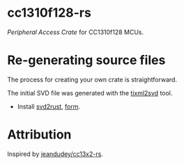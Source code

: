 # cc1310f128-rs

_Peripheral Access Crate_ for CC1310f128 MCUs.

# Re-generating source files

The process for creating your own crate is straightforward.

The initial SVD file was generated with the
[tixml2svd](https://github.com/dhoove/tixml2svd) tool.

 - Install [svd2rust](https://github.com/rust-embedded/svd2rust/),
[form](https://github.com/djmcgill/form).

# Attribution

Inspired by [jeandudey/cc13x2-rs](https://github.com/jeandudey/cc13x2-rs).
